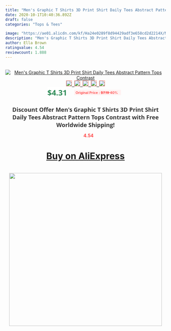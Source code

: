```yaml
---
title: "Men's Graphic T Shirts 3D Print Shirt Daily Tees Abstract Pattern Tops Contrast"
date: 2020-10-1T10:40:36.892Z
draft: false
categories: "Tops & Tees"

image: "https://ae01.alicdn.com/kf/Ha24e0289f8d94429adf3e658cd2d2214X/Men-s-Graphic-T-Shirts-3D-Print-Shirt-Daily-Tees-Abstract-Pattern-Tops-Contrast.jpg"
description: "Men's Graphic T Shirts 3D Print Shirt Daily Tees Abstract Pattern Tops Contrast"
author: Ella Brown
ratingvalue: 4.54
reviewcount: 1.888
---
```

<br>
<div style="text-align: center;">
<a href="https://s.click.aliexpress.com/e/_A55325" target="_blank" rel="nofollow noopener noreferrer"><img alt="Men's Graphic T Shirts 3D Print Shirt Daily Tees Abstract Pattern Tops Contrast" class="magnifier-image" src="https://ae01.alicdn.com/kf/Ha24e0289f8d94429adf3e658cd2d2214X/Men-s-Graphic-T-Shirts-3D-Print-Shirt-Daily-Tees-Abstract-Pattern-Tops-Contrast.jpg_640x640.jpg">
<br>
<img style="border:1px solid salmon" src="https://ae01.alicdn.com/kf/Ha24e0289f8d94429adf3e658cd2d2214X/Men-s-Graphic-T-Shirts-3D-Print-Shirt-Daily-Tees-Abstract-Pattern-Tops-Contrast.jpg_120x120.jpg">&nbsp;&nbsp;<img style="border:1px solid salmon" src="https://ae01.alicdn.com/kf/H94b86b2a09f144838108485ae811f2eaO/Men-s-Graphic-T-Shirts-3D-Print-Shirt-Daily-Tees-Abstract-Pattern-Tops-Contrast.jpg_120x120.jpg">&nbsp;&nbsp;<img style="border:1px solid salmon" src="_120x120.jpg">&nbsp;&nbsp;<img style="border:1px solid salmon" src="_120x120.jpg">&nbsp;&nbsp;<img style="border:1px solid salmon" src="_120x120.jpg"></a></div><br0>
<div style="text-align: center;"><span style="background-color: white; border: 0px; box-sizing: border-box; color: seagreen; display: inline-block; font-family: &quot;open sans&quot; , &quot;arial&quot; , &quot;helvetica&quot; , sans-serif , &quot;heiti&quot;; font-size: 24px; font-stretch: inherit; font-weight: 700; line-height: inherit; margin: 0px 10px 0px 0px; padding: 0px; vertical-align: middle;">$4.31 </span>
<span style="background: rgb(255 , 241 , 241); border-radius: 3px; border: 0px; box-sizing: border-box; color: #ff4747; display: inline-block; font-family: inherit; font-size: 12px; font-stretch: inherit; font-style: inherit; font-variant: inherit; font-weight: 600; line-height: inherit; margin: 0px; padding: 2px 5px; transform: scale(0.9); vertical-align: middle;">Original Price : <b style="text-decoration: line-through;">$7.19 </b> 40%&nbsp;&nbsp;</span></div>
<h1 style="color: #333333; display: inline-block; font-family: &quot;open sans&quot; , &quot;arial&quot; , &quot;helvetica&quot; , sans-serif , &quot;heiti&quot;; font-size: 18px; font-stretch: inherit; font-weight: 700; text-align: center;">Discount Offer Men's Graphic T Shirts 3D Print Shirt Daily Tees Abstract Pattern Tops Contrast with Free Worldwide Shipping!</h1>
<div style="color: #ff4747; text-align: center;">
<img src="https://4.bp.blogspot.com/-M0ZcTcb-5uY/XleCXlxnR4I/AAAAAAAAAEc/OrjgMkXV1oMQFaCRZj5HQwOCBcu3w1FegCPcBGAYYCw/s1600/star.png" style="height: 15px;">&nbsp;<b>4.54</b></div>
<div class="button_cont" align="center"><a class="buynow_a" href="https://s.click.aliexpress.com/e/_A55325" target="_blank" rel="nofollow noopener noreferrer"><H1>Buy on AliExpress</H1></a></div><br>
<div class="separator" style="clear: both; text-align: center;">
<img src="https://lh3.googleusercontent.com/-pTy5HemUv9M/XlePHvY0dAI/AAAAAAAAAE4/0nX5iRUoIWY8eMW9Dpxeirr157OZliDIgCLcBGAsYHQ/s1600/badge.gif" width="480">
</div>
